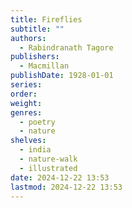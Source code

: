 ```yaml
---
title: Fireflies
subtitle: ""
authors:
  - Rabindranath Tagore
publishers:
  - Macmillan
publishDate: 1928-01-01
series: 
order: 
weight: 
genres:
  - poetry
  - nature
shelves:
  - india
  - nature-walk
  - illustrated
date: 2024-12-22 13:53
lastmod: 2024-12-22 13:53
---
```

